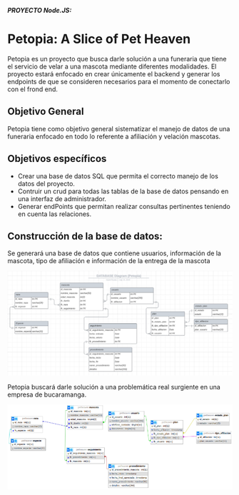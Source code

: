 ***PROYECTO Node.JS:***

# Petopia: A Slice of Pet Heaven

Petopia es un proyecto que busca darle solución a una funeraria que tiene el servicio de velar a una mascota mediante diferentes modalidades. El proyecto estará enfocado en crear únicamente el backend y generar los endpoints de que se consideren necesarios para el momento de conectarlo con el frond end. 

## Objetivo General

Petopia tiene como objetivo general sistematizar el manejo de datos de una funeraria enfocado en todo lo referente a afiliación y velación mascotas. 

## Objetivos específicos

* Crear una base de datos SQL que permita el correcto manejo de los datos del proyecto.
* Contruir un crud para todas las tablas de la base de datos pensando en una interfaz de administrador.
* Generar endPoints que permitan realizar consultas pertinentes teniendo en cuenta las relaciones. 


## Construcción de la base de datos: 
Se generará una base de datos que contiene usuarios, información de la mascota, tipo de afiliación e información de la entrega de la mascota 

![DiagramaER](./diagramaER.png)

Petopia buscará darle solución a una problemática real surgiente en una empresa de bucaramanga.

 ![DiagramaBaseDeDatos](./diagramaBaseDeDatos.png)